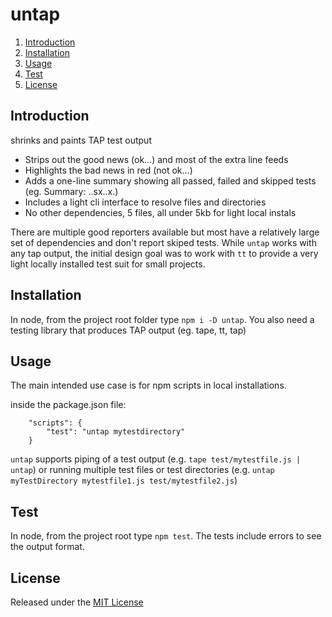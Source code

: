 # untap

1. [Introduction](#introduction)
1. [Installation](#installation)
1. [Usage](#usage)
1. [Test](#test)
1. [License](#license)


## Introduction

shrinks and paints TAP test output
* Strips out the good news (ok...) and most of the extra line feeds
* Highlights the bad news in red (not ok...)
* Adds a one-line summary showing all passed, failed and skipped tests (eg. Summary: ..sx..x.)
* Includes a light cli interface to resolve files and directories
* No other dependencies, 5 files, all under 5kb for light local instals

There are multiple good reporters available but most have a relatively large set of dependencies and don't report skiped tests.	While `untap` works with any tap output, the initial design goal was to work with `tt` to provide a very light locally installed test suit for small projects.


## Installation

In node, from the project root folder type `npm i -D untap`.
You also need a testing library that produces TAP output (eg. tape, tt, tap)


## Usage

The main intended use case is for npm scripts in local installations.

inside the package.json file:
```
	"scripts": {
		"test": "untap mytestdirectory"
	}
```
`untap` supports piping of a test output (e.g. `tape test/mytestfile.js | untap`) or running multiple test files or test directories (e.g. `untap myTestDirectory mytestfile1.js test/mytestfile2.js`)


## Test

In node, from the project root type `npm test`. The tests include errors to see the output format.


## License

Released under the [MIT License](http://www.opensource.org/licenses/MIT)
